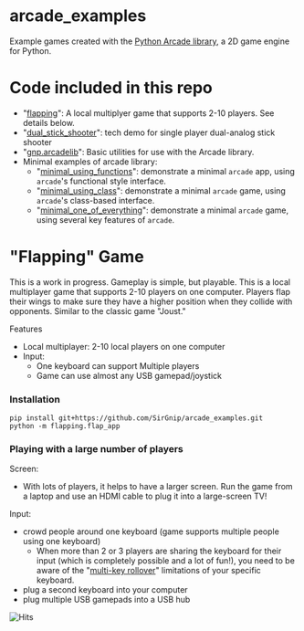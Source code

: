 # arcade_examples
Example games created with the [Python Arcade library](https://github.com/pvcraven/arcade), a 2D game engine for Python.

# Code included in this repo

- "[flapping](src/flapping)": A local multiplyer game that supports 2-10 players. See details below.
- "[dual_stick_shooter](src/dual_stick_shooter.py)": tech demo for single player dual-analog stick shooter
- "[gnp.arcadelib](src/gnp/arcadelib)": Basic utilities for use with the Arcade library. 
- Minimal examples of arcade library:
    - "[minimal_using_functions](src/minimal_using_functions.py)": demonstrate a minimal `arcade` app, using `arcade`'s functional style interface.
    - "[minimal_using_class](src/minimal_using_class.py)": demonstrate a minimal `arcade` game, using `arcade`'s class-based interface.
    - "[minimal_one_of_everything](src/minimal_one_of_everything.py)": demonstrate a minimal `arcade` game, using several key features of `arcade`. 

# "Flapping" Game

This is a work in progress. Gameplay is simple, but playable. This is a local multiplayer
game that supports 2-10 players on one computer. Players flap their wings to make sure they have a higher 
position when they collide with opponents. Similar to the classic game "Joust." 

Features

- Local multiplayer: 2-10 local players on one computer
- Input:
    - One keyboard can support Multiple players 
    - Game can use almost any USB gamepad/joystick

### Installation

    pip install git+https://github.com/SirGnip/arcade_examples.git
    python -m flapping.flap_app

### Playing with a large number of players

Screen:

- With lots of players, it helps to have a larger screen. Run the game from a laptop and use an HDMI cable to plug it into a large-screen TV!

Input:

- crowd people around one keyboard (game supports multiple people using one keyboard)
    - When more than 2 or 3 players are sharing the keyboard for their input (which is completely possible and a lot of fun!), you need to be aware of the "[multi-key rollover](https://en.wikipedia.org/wiki/Rollover_(key)#Multi-key_rollover)" limitations of your specific keyboard.
- plug a second keyboard into your computer
- plug multiple USB gamepads into a USB hub

![Hits](https://hitcounter.pythonanywhere.com/count/tag.svg?url=https%3A%2F%2Fgithub.com%2FSirGnip%2Farcade_examples)
